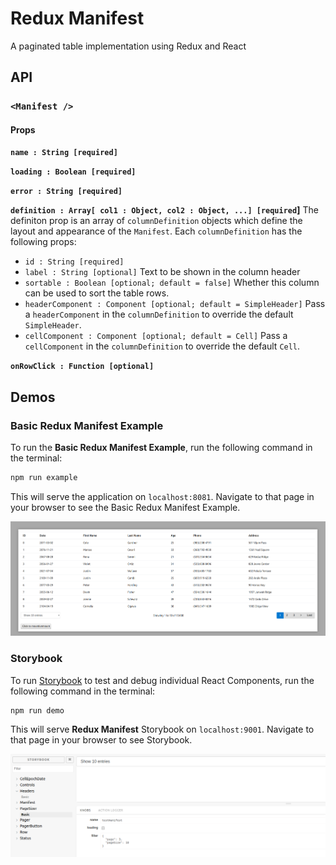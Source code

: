# Redux Manifest
A paginated table implementation using Redux and React

## API

### `<Manifest />`

#### Props
**`name : String [required]`**

**`loading : Boolean [required]`**

**`error : String [required]`**

**`definition : Array[ col1 : Object, col2 : Object, ...] [required`]**
The definiton prop is an array of `columnDefinition` objects which define the layout and appearance of the `Manifest`.  Each `columnDefinition` has the following props:
* `id : String [required]`
* `label : String [optional]`
Text to be shown in the column header
* `sortable : Boolean [optional; default = false]`
Whether this column can be used to sort the table rows.
* `headerComponent : Component [optional; default = SimpleHeader]`
Pass a `headerComponent` in the `columnDefinition` to override the default `SimpleHeader`.
* `cellComponent : Component [optional; default = Cell]`
Pass a `cellComponent` in the `columnDefinition` to override the default `Cell`.

**`onRowClick : Function [optional]`**

## Demos
### Basic Redux Manifest Example

To run the **Basic Redux Manifest Example**, run the following command in the terminal:
```bash
npm run example
```
This will serve the application on `localhost:8081`.  Navigate to that page in your browser to see the Basic Redux Manifest Example.

![Alt text](/docs/basic-redux-manifest-example.png?raw=true "Optional Title")

### Storybook

To run [Storybook](https://github.com/storybooks/storybook) to test and debug individual React Components, run the following command in the terminal:
```bash
npm run demo
```
This will serve **Redux Manifest** Storybook on `localhost:9001`.  Navigate to that page in your browser to see Storybook.

![Alt text](/docs/redux-manifest-storybook.png?raw=true "Optional Title")
